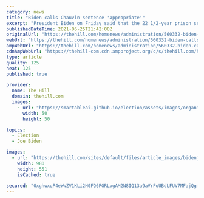 ```yaml
---
category: news
title: "Biden calls Chauvin sentence 'appropriate'"
excerpt: "President Biden on Friday said that the 22 1/2-year prison sentence handed down to former Minneapolis police officer Derek Chauvin for the murder of George Floyd seemed “appropriate.”"
publishedDateTime: 2021-06-25T21:42:00Z
originalUrl: "https://thehill.com/homenews/administration/560332-biden-calls-chauvin-sentence-appropriate"
webUrl: "https://thehill.com/homenews/administration/560332-biden-calls-chauvin-sentence-appropriate"
ampWebUrl: "https://thehill.com/homenews/administration/560332-biden-calls-chauvin-sentence-appropriate?amp"
cdnAmpWebUrl: "https://thehill-com.cdn.ampproject.org/c/s/thehill.com/homenews/administration/560332-biden-calls-chauvin-sentence-appropriate?amp"
type: article
quality: 125
heat: 125
published: true

provider:
  name: The Hill
  domain: thehill.com
  images:
    - url: "https://smartableai.github.io/election/assets/images/organizations/thehill.com-50x50.jpg"
      width: 50
      height: 50

topics:
  - Election
  - Joe Biden

images:
  - url: "https://thehill.com/sites/default/files/article_images/bidenjoe_06252021getty.png"
    width: 980
    height: 551
    isCached: true

secured: "0xghwxqP4eWwZV1KLi2H0FQ6PGRLxgAM2N8IQ13a9aVrFoUBdLFUV7MFajQgmNxSAjZX6jKl/IwZp61G7RtGpGfhKHFsp++//Pe3isz/aNo6RHpBZYiuNROtv71xCTjAvcj8owMVO5oZov5xxn3xwl2/fYGh52BRamM/dij2MWPOQYQsWrfPFzkm7U76ZriYbyxbB67W3YQ1QnSND/vqILau3F4LQqVNuuhEV8wXHBvBQsCBTzAXxsFnWbCtOcYR3VJMKaz3HjZOZAhh6DJJs6fFV/iaXgqLn5NIXdU1noVf9MbzLP652bsIdfwyfC3sOFv7QETlDwTbHaB0vsJJ9rj/bRBIkYWQjsmgvZtYb5s=;Uh35KyELDx4NyFDkjHuVdA=="
---
```


